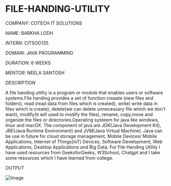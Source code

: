 # FILE-HANDING-UTILITY

*COMPANY*: COTECH IT SOLUTIONS

*NAME*: BARKHA LODH

*INTERN*: CITSOD135

*DOMAIN*: JAVA PROGRAMMING

*DURATION*: 6 WEEKS

*MENTOR*: NEELA SANTOSH

*DESCRIPTION*

A file handing utility is a program or module that enables users or software systems.File handing provides a set of function creaate (new files and folders), read (read data from files which is created), write( write data in files which is create), delete(we can delete unnecessary file which we don't want), modify(it will used to modify the files), rename, copy,move and organize the files or directories.Operating systeem for java like windows, linux and macOX. The component of java are JDK(Java Development Kit), JRE(Java Runtime Environment) and JVM(Java Virtual Machine). Java can be use in future for cloud storage management, Mobile Devices/ Mobile Applications, Internet of Things(IoT) Devices, Software Development, Web Applications, Desktop Applications and Big Data. For File Handing Utility I have used resources from GeeksforGeeks, W3School, Chatgpt and I take some resources which I have learned from college.

*OUTPUT*

![Image](https://github.com/user-attachments/assets/443b94f1-fe70-44e3-a747-66a2a37c9c3d)
